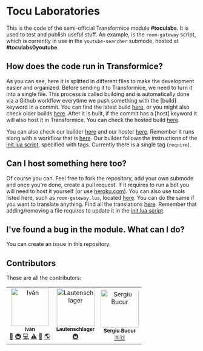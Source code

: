# Tocu Laboratories

 This is the code of the semi-official Transformice module **#toculabs**. It is used to test and publish useful stuff. An example, is the `room-gateway` script, which is currently in use in the `youtube-searcher` submode, hosted at **#toculabs0youtube**.

## How does the code run in Transformice?
 As you can see, here it is splitted in different files to make the development easier and organized. Before sending it to Transformice, we need to turn it into a single file. This process is called building and is automatically done via a Github workflow everytime we push something with the [build] keyword in a commit. You can find the latest build [here](builds/latest.lua), or you might also check older builds [here](builds). After it is built, if the commit has a [host] keyword it will also host it in Transformice. You can check the hosted build [here](builds/hosted.lua).

 You can also check our builder [here](builder.py) and our hoster [here](hoster.py). Remember it runs along with a workflow that is [here](.github/workflows/build_host.yml). Our builder follows the instructions of the [init.lua script](init.lua), specified with tags. Currently there is a single tag (`require`).

## Can I host something here too?
 Of course you can. Feel free to fork the repository, add your own submode and once you're done, create a pull request. If it requires to run a bot you will need to host it yourself (or use [heroku.com](https://heroku.com/)). You can also use tools listed here, such as `room-gateway.lua`, located [here](youtube-searcher/room-gateway.lua).
 You can do the same if you want to translate anything. Find all the translations [here](translations).
 Remember that adding/removing a file requires to update it in the [init.lua script](init.lua).

## I've found a bug in the module. What can I do?
 You can create an issue in this repository.

## Contributors
 These are all the contributors:

 <table>
  <tr>
    <td align="center"><a href="https://github.com/Tocutoeltuco"><img src="https://avatars2.githubusercontent.com/u/24902450?v=4" width="100px;" alt="Iván"/><br /><sub><b>Iván</b></sub></a><br /><a href="#projectManagement-Tocutoeltuco" title="Project Management">📆</a> <a href="#infra-Tocutoeltuco" title="Infrastructure (Hosting, Build-Tools, etc)">🚇</a> <a href="https://github.com/a801-luadev/toculabs/commits?author=Tocutoeltuco" title="Code">💻</a> <a href="https://github.com/a801-luadev/toculabs/commits?author=Tocutoeltuco" title="Tests">⚠️</a> <a href="#ideas-Tocutoeltuco" title="Ideas, Planning, & Feedback">🤔</a> <a href="#translation-Tocutoeltuco" title="Translation">🌎</a></td>
    <td align="center"><a href="http://bit.ly/laut-id"><img src="https://avatars2.githubusercontent.com/u/26045253?v=4" width="100px;" alt="Lautenschlager"/><br /><sub><b>Lautenschlager</b></sub></a><br /><a href="#infra-Lautenschlager-id" title="Infrastructure (Hosting, Build-Tools, etc)">🚇</a></td>
    <td align="center"><a href="https://github.com/b1sergiu"><img src="https://avatars2.githubusercontent.com/u/25414803?v=4" width="100px;" alt="Sergiu Bucur"/><br /><sub><b>Sergiu Bucur</b></sub></a><br /><a href="https://github.com/a801-luadev/toculabs/commit/22de637cea33a67fae427ae7b515dfd4e3548321" title="Translation">🇷🇴</a></td>
  </tr>
 </table>
